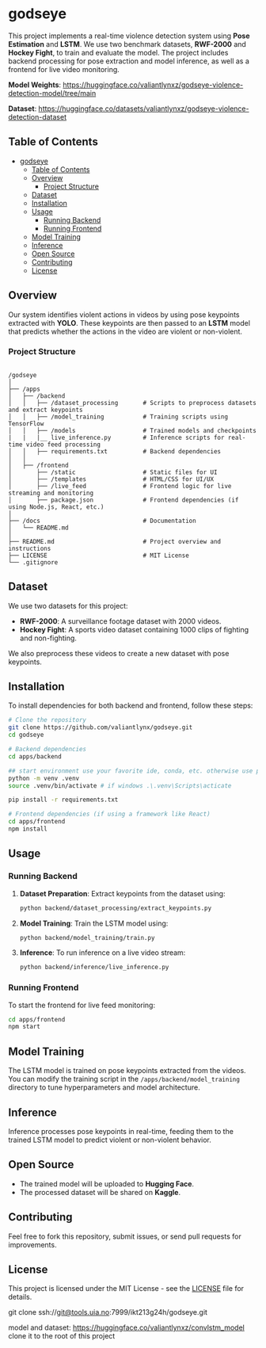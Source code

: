 # godseye

This project implements a real-time violence detection system using **Pose Estimation** and **LSTM**. We use two benchmark datasets, **RWF-2000** and **Hockey Fight**, to train and evaluate the model. The project includes backend processing for pose extraction and model inference, as well as a frontend for live video monitoring.

 **Model Weights**: https://huggingface.co/valiantlynxz/godseye-violence-detection-model/tree/main
 
 **Dataset**: https://huggingface.co/datasets/valiantlynxz/godseye-violence-detection-dataset
 
## Table of Contents
- [godseye](#godseye)
  - [Table of Contents](#table-of-contents)
  - [Overview](#overview)
    - [Project Structure](#project-structure)
  - [Dataset](#dataset)
  - [Installation](#installation)
  - [Usage](#usage)
    - [Running Backend](#running-backend)
    - [Running Frontend](#running-frontend)
  - [Model Training](#model-training)
  - [Inference](#inference)
  - [Open Source](#open-source)
  - [Contributing](#contributing)
  - [License](#license)

## Overview
Our system identifies violent actions in videos by using pose keypoints extracted with **YOLO**. These keypoints are then passed to an **LSTM** model that predicts whether the actions in the video are violent or non-violent. 

### Project Structure
```

/godseye
│
├── /apps
│   ├── /backend
│   │   ├── /dataset_processing       # Scripts to preprocess datasets and extract keypoints
│   │   ├── /model_training           # Training scripts using TensorFlow
│   │   ├── /models                   # Trained models and checkpoints
|   |   |__ live_inference.py         # Inference scripts for real-time video feed processing
│   │   ├── requirements.txt          # Backend dependencies
│   │
│   ├── /frontend
│       ├── /static                   # Static files for UI
│       ├── /templates                # HTML/CSS for UI/UX
│       ├── /live_feed                # Frontend logic for live streaming and monitoring
│       ├── package.json              # Frontend dependencies (if using Node.js, React, etc.)
│
├── /docs                             # Documentation
│   └── README.md
│
├── README.md                         # Project overview and instructions
├── LICENSE                           # MIT License
└── .gitignore
```

## Dataset
We use two datasets for this project:
- **RWF-2000**: A surveillance footage dataset with 2000 videos.
- **Hockey Fight**: A sports video dataset containing 1000 clips of fighting and non-fighting.

We also preprocess these videos to create a new dataset with pose keypoints.

## Installation
To install dependencies for both backend and frontend, follow these steps:

```bash
# Clone the repository
git clone https://github.com/valiantlynx/godseye.git
cd godseye

# Backend dependencies
cd apps/backend

## start environment use your favorite ide, conda, etc. otherwise use python venv
python -m venv .venv
source .venv/bin/activate # if windows .\.venv\Scripts\acticate

pip install -r requirements.txt

# Frontend dependencies (if using a framework like React)
cd apps/frontend
npm install
```

## Usage

### Running Backend
1. **Dataset Preparation**: Extract keypoints from the dataset using:
    ```bash
    python backend/dataset_processing/extract_keypoints.py
    ```
2. **Model Training**: Train the LSTM model using:
    ```bash
    python backend/model_training/train.py
    ```

3. **Inference**: To run inference on a live video stream:
    ```bash
    python backend/inference/live_inference.py
    ```

### Running Frontend
To start the frontend for live feed monitoring:
```bash
cd apps/frontend
npm start
```

## Model Training
The LSTM model is trained on pose keypoints extracted from the videos. You can modify the training script in the `/apps/backend/model_training` directory to tune hyperparameters and model architecture.

## Inference
Inference processes pose keypoints in real-time, feeding them to the trained LSTM model to predict violent or non-violent behavior.

## Open Source
- The trained model will be uploaded to **Hugging Face**.
- The processed dataset will be shared on **Kaggle**.

## Contributing
Feel free to fork this repository, submit issues, or send pull requests for improvements.

## License
This project is licensed under the MIT License - see the [LICENSE](LICENSE.md) file for details.


git clone ssh://git@tools.uia.no:7999/ikt213g24h/godseye.git

model and dataset: https://huggingface.co/valiantlynxz/convlstm_model
clone it to the root of this project

